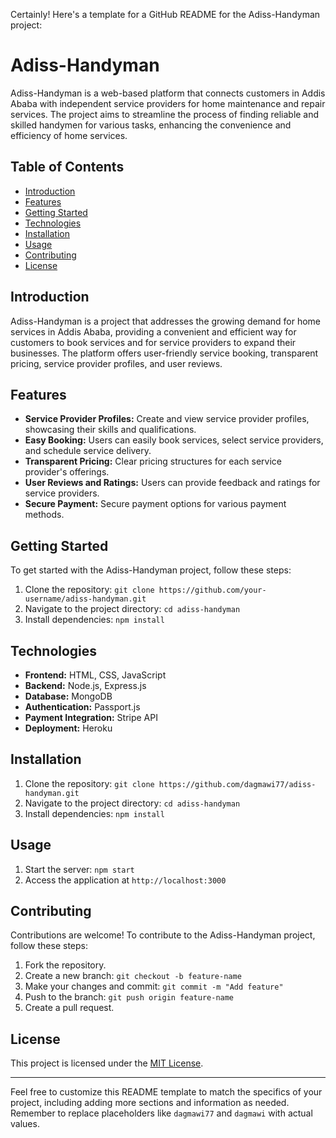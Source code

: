 Certainly! Here's a template for a GitHub README for the Adiss-Handyman project:

# Adiss-Handyman

Adiss-Handyman is a web-based platform that connects customers in Addis Ababa with independent service providers for home maintenance and repair services. The project aims to streamline the process of finding reliable and skilled handymen for various tasks, enhancing the convenience and efficiency of home services.

## Table of Contents

- [Introduction](#introduction)
- [Features](#features)
- [Getting Started](#getting-started)
- [Technologies](#technologies)
- [Installation](#installation)
- [Usage](#usage)
- [Contributing](#contributing)
- [License](#license)

## Introduction

Adiss-Handyman is a project that addresses the growing demand for home services in Addis Ababa, providing a convenient and efficient way for customers to book services and for service providers to expand their businesses. The platform offers user-friendly service booking, transparent pricing, service provider profiles, and user reviews.

## Features

- **Service Provider Profiles:** Create and view service provider profiles, showcasing their skills and qualifications.
- **Easy Booking:** Users can easily book services, select service providers, and schedule service delivery.
- **Transparent Pricing:** Clear pricing structures for each service provider's offerings.
- **User Reviews and Ratings:** Users can provide feedback and ratings for service providers.
- **Secure Payment:** Secure payment options for various payment methods.

## Getting Started

To get started with the Adiss-Handyman project, follow these steps:

1. Clone the repository: `git clone https://github.com/your-username/adiss-handyman.git`
2. Navigate to the project directory: `cd adiss-handyman`
3. Install dependencies: `npm install`

## Technologies

- **Frontend:** HTML, CSS, JavaScript
- **Backend:** Node.js, Express.js
- **Database:** MongoDB
- **Authentication:** Passport.js
- **Payment Integration:** Stripe API
- **Deployment:** Heroku

## Installation

1. Clone the repository: `git clone https://github.com/dagmawi77/adiss-handyman.git`
2. Navigate to the project directory: `cd adiss-handyman`
3. Install dependencies: `npm install`

## Usage

1. Start the server: `npm start`
2. Access the application at `http://localhost:3000`

## Contributing

Contributions are welcome! To contribute to the Adiss-Handyman project, follow these steps:

1. Fork the repository.
2. Create a new branch: `git checkout -b feature-name`
3. Make your changes and commit: `git commit -m "Add feature"`
4. Push to the branch: `git push origin feature-name`
5. Create a pull request.

## License

This project is licensed under the [MIT License](LICENSE).

---

Feel free to customize this README template to match the specifics of your project, including adding more sections and information as needed. Remember to replace placeholders like `dagmawi77` and `dagmawi` with actual values.
